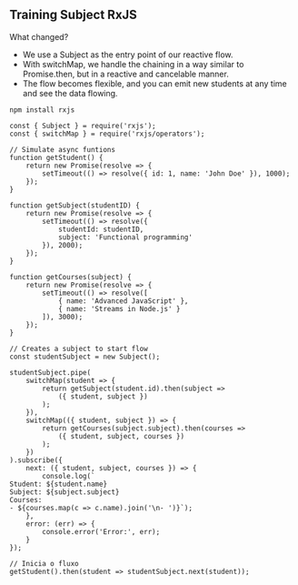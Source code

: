 ## Training Subject RxJS

What changed?
- We use a Subject as the entry point of our reactive flow.
- With switchMap, we handle the chaining in a way similar to Promise.then, but in a reactive and cancelable manner.
- The flow becomes flexible, and you can emit new students at any time and see the data flowing.

```
npm install rxjs
```

```
const { Subject } = require('rxjs');
const { switchMap } = require('rxjs/operators');

// Simulate async funtions
function getStudent() {
    return new Promise(resolve => {
        setTimeout(() => resolve({ id: 1, name: 'John Doe' }), 1000);
    });
}

function getSubject(studentID) {
    return new Promise(resolve => {
        setTimeout(() => resolve({
            studentId: studentID,
            subject: 'Functional programming'
        }), 2000);
    });
}

function getCourses(subject) {
    return new Promise(resolve => {
        setTimeout(() => resolve([
            { name: 'Advanced JavaScript' },
            { name: 'Streams in Node.js' }
        ]), 3000);
    });
}

// Creates a subject to start flow 
const studentSubject = new Subject();

studentSubject.pipe(
    switchMap(student => {
        return getSubject(student.id).then(subject =>
            ({ student, subject })
        );
    }),
    switchMap(({ student, subject }) => {
        return getCourses(subject.subject).then(courses =>
            ({ student, subject, courses })
        );
    })
).subscribe({
    next: ({ student, subject, courses }) => {
        console.log(`
Student: ${student.name}
Subject: ${subject.subject}
Courses:
- ${courses.map(c => c.name).join('\n- ')}`);
    },
    error: (err) => {
        console.error('Error:', err);
    }
});

// Inicia o fluxo
getStudent().then(student => studentSubject.next(student));

```